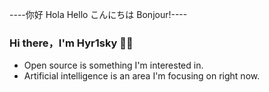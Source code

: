 ----你好 Hola Hello こんにちは Bonjour!----

### Hi there，I'm Hyr1sky 🙋‍♂️

- Open source is something I'm interested in.
- Artificial intelligence is an area I'm focusing on right now.
